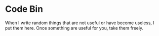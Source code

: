 # Code Bin
When I write random things that are not useful or have become useless, I put them here.
Once something are useful for you, take them freely.

